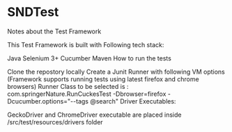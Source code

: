 # SNDTest
Notes about the Test Framework

This Test Framework is built with Following tech stack:

Java
Selenium 3+
Cucumber
Maven
How to run the tests

Clone the repostory locally
Create a Junit Runner with following VM options (Framework supports running tests using latest firefox and chrome browsers)
Runner Class to be selected is : com.springerNature.RunCuckesTest -Dbrowser=firefox -Dcucumber.options="--tags @search"
Driver Executables:

GeckoDriver and ChromeDriver executable are placed inside /src/test/resources/drivers folder
